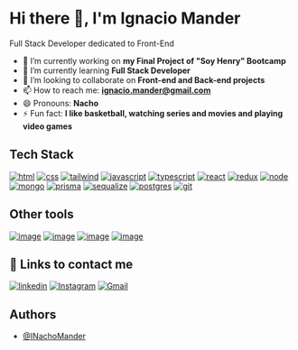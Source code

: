 # Hi there 👋, I'm Ignacio Mander

Full Stack Developer dedicated to Front-End

- 🔭 I’m currently working on **my Final Project of "Soy Henry" Bootcamp**
- 🌱 I’m currently learning **Full Stack Developer**
- 👯 I’m looking to collaborate on **Front-end and Back-end projects**
- 📫 How to reach me: **ignacio.mander@gmail.com**
- 😄 Pronouns: **Nacho**
- ⚡ Fun fact: **I like basketball, watching series and movies and playing video games**

## Tech Stack

[![html](https://img.shields.io/badge/HTML5-E34F26?style=for-the-badge&logo=html5&logoColor=white)](https://www.w3schools.com/css/)
[![css](https://img.shields.io/badge/CSS3-1572B6?style=for-the-badge&logo=css3&logoColor=white)](https://www.w3schools.com/css/)
[![tailwind](https://img.shields.io/badge/Tailwind_CSS-38B2AC?style=for-the-badge&logo=tailwind-css&logoColor=white)](https://tailwindcss.com/)
[![javascript](https://img.shields.io/badge/JavaScript-F7DF1E?style=for-the-badge&logo=javascript&logoColor=black)](https://developer.mozilla.org/en-US/docs/Web/JavaScript/)
[![typescript](https://img.shields.io/badge/TypeScript-007ACC?style=for-the-badge&logo=typescript&logoColor=white)](https://www.typescriptlang.org/)
[![react](https://img.shields.io/badge/React-20232A?style=for-the-badge&logo=react&logoColor=61DAFB)](https://react.dev/)
[![redux](https://img.shields.io/badge/Redux-593D88?style=for-the-badge&logo=redux&logoColor=white)](https://redux.js.org/)
[![node](https://img.shields.io/badge/Node.js-43853D?style=for-the-badge&logo=node.js&logoColor=white)](https://nodejs.org/)
[![mongo](https://img.shields.io/badge/MongoDB-4EA94B?style=for-the-badge&logo=mongodb&logoColor=white)](https://www.mongodb.com/)
[![prisma](https://img.shields.io/badge/Prisma-3982CE?style=for-the-badge&logo=Prisma&logoColor=white)](https://www.prisma.io/)
[![sequalize](https://img.shields.io/badge/Sequelize-52B0E7?style=for-the-badge&logo=Sequelize&logoColor=white)](https://sequelize.org/)
[![postgres](https://img.shields.io/badge/PostgreSQL-316192?style=for-the-badge&logo=postgresql&logoColor=white)](https://www.postgresql.org/)
[![git](https://img.shields.io/badge/GIT-E44C30?style=for-the-badge&logo=git&logoColor=white)](https://git-scm.com/)

## Other tools

[![image](https://img.shields.io/badge/Scrum-000000?style=for-the-badge&logo=ko-fi&logoColor=white)](https://www.scrum.org/resources/what-scrum-module)
[![image](https://img.shields.io/badge/Trello-0052CC?style=for-the-badge&logo=trello&logoColor=white)](https://trello.com/)
[![image](https://img.shields.io/badge/Slack-4A154B?style=for-the-badge&logo=slack&logoColor=white)](https://slack.com/)
[![image](https://img.shields.io/badge/Figma-F24E1E?style=for-the-badge&logo=figma&logoColor=white)](https://www.figma.com/)

## 🔗 Links to contact me
[![linkedin](https://img.shields.io/badge/linkedin-0A66C2?style=for-the-badge&logo=linkedin&logoColor=white)](https://www.linkedin.com/in/ignacio-mander/)
[![Instagram](https://img.shields.io/badge/Instagram-E4405F?style=for-the-badge&logo=instagram&logoColor=white)](https://www.instagram.com/nachito.m24/?hl=es-la)
[![Gmail](https://img.shields.io/badge/Gmail-D14836?style=for-the-badge&logo=gmail&logoColor=white)](mailto:ignacio.mander@gmail.com)

## Authors

- [@INachoMander](https://github.com/INachoMander)
